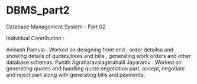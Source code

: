 # DBMS_part2
Database Management System - Part 02

Individual Contribution :

Avinash Pamula : Worked on designing front end , order detailsa and showing details of quotes,trees and bills , generating work orders and other database schemas.
Punith Agraharavalagerahalli Jayaramu : Worked on generating quotes and handling quote negotiation part, accept, negotiate and reject part along with generating bills and payments.
